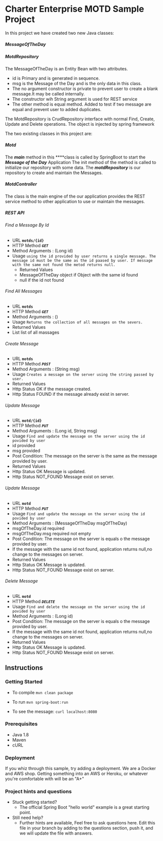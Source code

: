 # Charter Enterprise MOTD Sample Project
In this project we have created two new Java classes:
##### MessageOfTheDay
##### MotdRepository

The MessageOfTheDay is an Entity Bean with two attributes.
* id is Primary and is generated in sequence.
* msg is the Message of the Day and is the only data in this class.
* The no argument constructor is private to prevent user to create a blank message.It may be called internally.
* The constructor wih String argument is used for REST service 
* The other method is equal method. Added to test if two message are equal and prevent user to added duplicates.  

The MotdRepository is CrudRepository interface with normal Find, Create, Update and Delete operations. The object is injected by spring framework

The two existing classes in this project are:
##### Motd
The **_main_** method in this ****class is called by SpringBoot to start the **_Message of the Day_** Application 
The init method of the method is called to initialize our repository with some data.
The **_motdRepository_** is our repository to create and maintain the Messages.   
##### MotdController
The class is the main engine of the our application provides the REST service method to other application to use or maintain the messages.   
##### REST API  
###### Find a Message By Id 
* URL **`motds/{id}`**  
* HTTP Method **_`GET`_**
* Method Arguments :  (Long id)
* Usage `using the id provided by user returns a single message. The message id must be the same as the id paased by user.
 If message with the same not found the metod returns null. ` 
  * Returned Values 
  * MessageOfTheDay object if Object with the same id found
  * null if the id not found
###### Find All Messages
 * URL **`motds`** 
 * HTTP Method _**`GET`**_
 * Method Arguments :  ()
 * Usage `Returns the collection of all messages on the severs.` 
 * Returned Values 
 * List<MessageOfTheDay> list of all massages 
###### Create Message
 * URL **`motds`** 
 * HTTP Method **_`POST`_**
 * Method Arguments :  (String msg)
 * Usage `Creates a message on the server using the string passed by user.`
 * Returned Values 
 * Http Status OK           if the message created.
 * Http Status FOUND    if the message already exist in server.

###### Update Message
* URL **`motd/{id}`** 
* HTTP Method **_`PUT`_**
* Method Arguments :  (Long id, String msg)
* Usage `Find and update the message on the server using the id povided by user`
* id provided 
* msg provided
* Post Condition: The message on the server is the same as the message provided by user.
* Returned Values 
* Http Status OK        Message is updated.
* Http Status NOT_FOUND Message exist on server.
###### Update Message
* URL **`motd`** 
* HTTP Method **_`PUT`_**
* Usage `Find and update the message on the server using the id povided by user`
* Method Arguments :  (MessageOfTheDay msgOfTheDay)
* msgOfTheDay.id required 
* msgOfTheDay.msg required not empty
* Post Condition: The message on the server is equals o the message provided by user.
* If the message with the same id not found, application returns null,no change to the messages on server.
* Returned Values 
* Http Status OK        Message is updated.
* Http Status NOT_FOUND Message exist on server.
###### Delete Message
* URL **`motd`** 
* HTTP Method **_`DELETE`_**
* Usage `Find and delete the message on the server using the id povided by user`
* Method Arguments :  (Long id)
* Post Condition: The message on the server is equals o the message provided by user.
* If the message with the same id not found, application returns null,no change to the messages on server.
* Returned Values 
* Http Status OK        Message is updated.
* Http Status NOT_FOUND Message exist on server.
## Instructions


### Getting Started
* To compile
```mvn clean package```

* To run
```mvn spring-boot:run```

* To see the message:
```curl localhost:8080```

### Prerequisites
* Java 1.8
* Maven
* cURL
  
### Deployment
If you whiz through this sample, try adding a deployment.   We are a Docker and AWS shop.  Getting something into an AWS or Heroku, or whatever you're comfortable with will be an "A+"

### Project hints and questions
* Stuck getting started?
  * The official Spring Boot "hello world" example is a great starting point.
* Still need help?
  * Further hints are available, Feel free to ask questions here.  Edit this file in your branch by adding to the questions section, push it, and we will update the file with answers. 